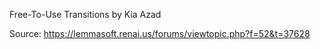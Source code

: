 Free-To-Use Transitions by Kia Azad

Source: https://lemmasoft.renai.us/forums/viewtopic.php?f=52&t=37628

